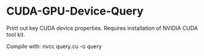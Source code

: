 # CUDA-GPU-Device-Query
Print out key CUDA device properties.
Requires installation of NVIDIA CUDA tool kit.

Compile with:
  nvcc query.cu -o query
